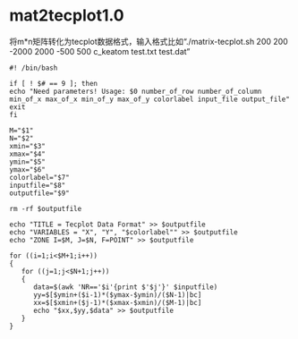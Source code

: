 # mat2tecplot1.0
将m*n矩阵转化为tecplot数据格式，输入格式比如“./matrix-tecplot.sh 200 200 -2000 2000 -500 500 c_keatom test.txt test.dat”
```
#! /bin/bash

if [ ! $# == 9 ]; then
echo "Need parameters! Usage: $0 number_of_row number_of_column min_of_x max_of_x min_of_y max_of_y colorlabel input_file output_file"
exit
fi

M="$1"
N="$2"
xmin="$3"
xmax="$4"
ymin="$5"
ymax="$6"
colorlabel="$7"
inputfile="$8"
outputfile="$9"

rm -rf $outputfile

echo "TITLE = Tecplot Data Format" >> $outputfile
echo "VARIABLES = "X", "Y", "$colorlabel"" >> $outputfile
echo "ZONE I=$M, J=$N, F=POINT" >> $outputfile

for ((i=1;i<$M+1;i++))
{
   for ((j=1;j<$N+1;j++))
   {
      data=$(awk 'NR=='$i'{print $'$j'}' $inputfile)
      yy=$[$ymin+($i-1)*($ymax-$ymin)/($N-1)|bc]
      xx=$[$xmin+($j-1)*($xmax-$xmin)/($M-1)|bc]
      echo "$xx,$yy,$data" >> $outputfile
   }
}
```
